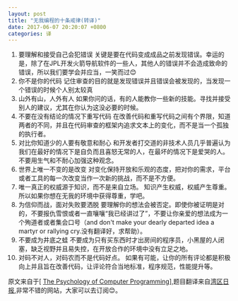 ```yaml
---
layout: post
title: "无我编程的十条戒律(转译)"
date: 2017-06-07 20:20:07 +0800
categories: 译
---
```

1. 要理解和接受自己会犯错误
   关键是要在代码变成成品之前发现错误。幸运的是，除了在JPL开发火箭导航软件的一些人，其他人的错误并不会造成致命的错误，所以我们要学会并应当，一笑而过😊
2. 你不是你的代码
   记住审查的目的就是发现错误并且错误会被发现的，当发现一个错误的时候个人别太较真
3. 山外有山，人外有人
   如果你问的话，有的人能教你一些新的技能。寻找并接受别人的建议，尤其在你认为这没必要的时候。
4. 不要在没有结论的情况下重写代码
   在改善代码和重写代码之间有个界限，知道两者的不同，并且在代码审查的框架内追求文本上的变化，而不是当一个孤独的执行者。
5. 对比你知道少的人要有敬意和耐心
   和开发者打交道的非技术人员几乎普遍认为我们在最好的情况下是自负而且喜怒无常的人，在最坏的情况下是爱哭的人。不要用生气和不耐心加强这种观念。
6. 世界上唯一不变的是改变
   对变化保持开放和乐观的态度，把对你的需求，平台或者工具的每一次改变当作一次新的挑战，而不是不方便。
7. 唯一真正的权威源于知识，而不是来自立场。
   知识产生权威，权威产生尊重。所以如果你想在无我的环境中获得尊重，学吧。
8. 为信仰而战，面对失败要洒脱
   要理解你的想法会被否定。即使你被证明是对的，不要报仇雪恨或者一直嚷嚷“我已经讲过了”，不要让你亲爱的想法成为一个殉道者或者集会口号（and don't make your dearly departed idea a martyr or rallying cry.没有翻译好，求帮助）。
9. 不要成为井底之蛙
   不要成为只有买东西时才出房间的程序员，小黑屋的人闭塞，缺乏视野并且易失控，在开放合作的环境中没有立足之地。
10. 对码不对人，对码农而不是代码好点。
   如果有可能，让你的所有评论都是积极向上并且旨在改善代码，让评论符合当地标准，程序规范，性能提升等。

原文来自于[ [The Psychology of Computer Programming](http://www.amazon.com/exec/obidos/ASIN/0932633420/codihorr-20)],题目翻译来自[湾区日报](https://wanqu.co/),非常不错的网站，大家可以去订阅😊。